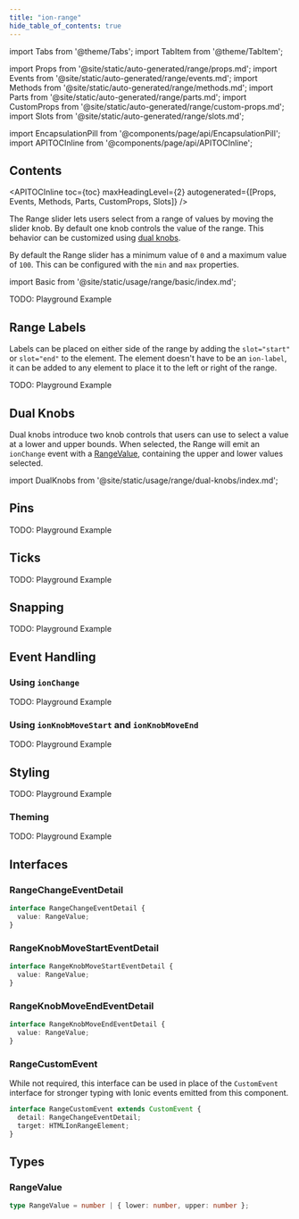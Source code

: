 ```yaml
---
title: "ion-range"
hide_table_of_contents: true
---
```

import Tabs from '@theme/Tabs';
import TabItem from '@theme/TabItem';

import Props from '@site/static/auto-generated/range/props.md';
import Events from '@site/static/auto-generated/range/events.md';
import Methods from '@site/static/auto-generated/range/methods.md';
import Parts from '@site/static/auto-generated/range/parts.md';
import CustomProps from '@site/static/auto-generated/range/custom-props.md';
import Slots from '@site/static/auto-generated/range/slots.md';

<head>
  <title>Range Slider | ion-range: Slider Knob Controls with Labels</title>
  <meta name="description" content="ion-range lets you select from a range of values by moving the slider. It accepts dual knobs but one controls the value and labels can be placed on either side." />
</head>

import EncapsulationPill from '@components/page/api/EncapsulationPill';
import APITOCInline from '@components/page/api/APITOCInline';

<EncapsulationPill type="shadow" />

<h2 className="table-of-contents__title">Contents</h2>

<APITOCInline
  toc={toc}
  maxHeadingLevel={2}
  autogenerated={[Props, Events, Methods, Parts, CustomProps, Slots]}
/>


The Range slider lets users select from a range of values by moving the slider knob. By default one knob controls the value of the range. This behavior can be customized using [dual knobs](#dual-knobs).

By default the Range slider has a minimum value of `0` and a maximum value of `100`. This can be configured with the `min` and `max` properties.

import Basic from '@site/static/usage/range/basic/index.md';

<Basic />

TODO: Playground Example

## Range Labels

Labels can be placed on either side of the range by adding the
`slot="start"` or `slot="end"` to the element. The element doesn't have to
be an `ion-label`, it can be added to any element to place it to the
left or right of the range.

TODO: Playground Example

## Dual Knobs

Dual knobs introduce two knob controls that users can use to select a value at a lower and upper bounds. When selected, the Range will emit an `ionChange` event with a [RangeValue](#rangevalue), containing the upper and lower values selected.

import DualKnobs from '@site/static/usage/range/dual-knobs/index.md';

<DualKnobs />

## Pins

TODO: Playground Example

## Ticks

TODO: Playground Example

## Snapping

TODO: Playground Example

## Event Handling

### Using `ionChange`

TODO: Playground Example

### Using `ionKnobMoveStart` and `ionKnobMoveEnd`

TODO: Playground Example

## Styling

TODO: Playground Example

### Theming

TODO: Playground Example

## Interfaces

### RangeChangeEventDetail

```typescript
interface RangeChangeEventDetail {
  value: RangeValue;
}
```

### RangeKnobMoveStartEventDetail

```typescript
interface RangeKnobMoveStartEventDetail {
  value: RangeValue;
}
```

### RangeKnobMoveEndEventDetail

```typescript
interface RangeKnobMoveEndEventDetail {
  value: RangeValue;
}
```

### RangeCustomEvent

While not required, this interface can be used in place of the `CustomEvent` interface for stronger typing with Ionic events emitted from this component.

```typescript
interface RangeCustomEvent extends CustomEvent {
  detail: RangeChangeEventDetail;
  target: HTMLIonRangeElement;
}
```

## Types

### RangeValue

```typescript
type RangeValue = number | { lower: number, upper: number };
```


<Props />
<Events />
<Methods />
<Parts />
<CustomProps />
<Slots />